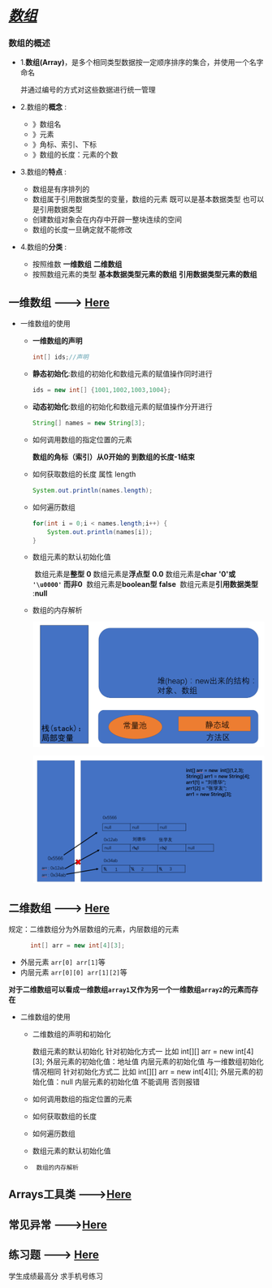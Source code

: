 # *<u>**数组**</u>*

### 数组的概述

* 1.**数组(Array)**，是多个相同类型数据按一定顺序排序的集合，并使用一个名字命名

  并通过编号的方式对这些数据进行统一管理

* 2.数组的**概念** :

  * 》数组名
  * 》元素
  * 》角标、索引、下标
  * 》数组的长度：元素的个数

* 3.数组的**特点** :

  * 数组是有序排列的
  * 数组属于引用数据类型的变量，数组的元素 既可以是基本数据类型 也可以是引用数据类型
  * 创建数组对象会在内存中开辟一整块连续的空间
  * 数组的长度一旦确定就不能修改

* 4.数组的**分类** :

  * 按照维数 **一维数组** **二维数组**
  * 按照数组元素的类型 **基本数据类型元素的数组** **引用数据类型元素的数组**

## 一维数组 ---> [Here]()
* 一维数组的使用
  * **一维数组的声明**
  
    ```java
    int[] ids;//声明
    ```
  
  * **静态初始化**:数组的初始化和数组元素的赋值操作同时进行
  
    ```java
    ids = new int[] {1001,1002,1003,1004};
    ```

  * **动态初始化**:数组的初始化和数组元素的赋值操作分开进行
  
    ```java
    String[] names = new String[3];
    ```
  
  * 如何调用数组的指定位置的元素
  
    **数组的角标（索引）从0开始的 到数组的长度-1结束**
  
  * 如何获取数组的长度 属性 length
  
    ```java
    System.out.println(names.length);
    ```
  
  * 如何遍历数组
  
    ```java
    for(int i = 0;i < names.length;i++) {
        System.out.println(names[i]);
    }
    ```
    
  * 数组元素的默认初始化值
  
    ​	数组元素是**整型** **0**
    ​	数组元素是**浮点型** **0.0**
    ​	数组元素是**char** **'0'或 `'\u0000'` 而非0**
    ​	数组元素是**boolean型** **false**
    ​	数组元素是**引用数据类型** :**null**
  
  * 数组的内存解析
  
    ![内存的简化结构](内存的简化结构.png)
  
    ![](一维数组内存解析.png)
## 二维数组 ---> [Here]()
规定：二维数组分为外层数组的元素，内层数组的元素

```java
      int[] arr = new int[4][3];
```

- 外层元素 `arr[0] arr[1]`等
- 内层元素 `arr[0][0] arr[1][2]`等


**对于二维数组可以看成一维数组`array1`又作为另一个一维数组`array2`的元素而存在**

* 二维数组的使用
  * 二维数组的声明和初始化
  
    数组元素的默认初始化
        针对初始化方式一 比如 int[][] arr = new int[4][3];
            外层元素的初始化值：地址值
            内层元素的初始化值 与一维数组初始化情况相同
        针对初始化方式二 比如 int[][] arr = new int[4][];
            外层元素的初始化值：null
            内层元素的初始化值 不能调用 否则报错
  
  * 如何调用数组的指定位置的元素
  
  * 如何获取数组的长度
  
  * 如何遍历数组
  
  * 数组元素的默认初始化值
  
  *      数组的内存解析
## Arrays工具类 --->[Here]()



## 常见异常 --->[Here]()



## 练习题 ---> [Here]()
学生成绩最高分
求手机号练习



